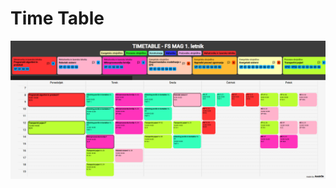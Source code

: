 # Time Table

![image](https://github.com/Axstr0n/Projects/blob/main/HTML/Time%20Table/example.png?raw=true)


